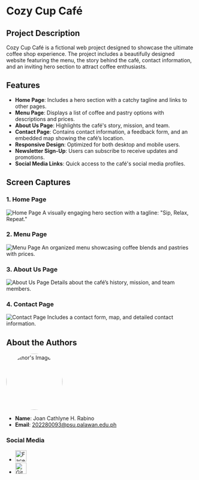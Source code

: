 # Cozy Cup Café

## Project Description
Cozy Cup Café is a fictional web project designed to showcase the ultimate coffee shop experience. The project includes a beautifully designed website featuring the menu, the story behind the café, contact information, and an inviting hero section to attract coffee enthusiasts.

## Features
- **Home Page**: Includes a hero section with a catchy tagline and links to other pages.
- **Menu Page**: Displays a list of coffee and pastry options with descriptions and prices.
- **About Us Page**: Highlights the café's story, mission, and team.
- **Contact Page**: Contains contact information, a feedback form, and an embedded map showing the café’s location.
- **Responsive Design**: Optimized for both desktop and mobile users.
- **Newsletter Sign-Up**: Users can subscribe to receive updates and promotions.
- **Social Media Links**: Quick access to the café's social media profiles.

## Screen Captures

### 1. Home Page
<img src="img/home-page.png" alt="Home Page">
A visually engaging hero section with a tagline: "Sip, Relax, Repeat."

### 2. Menu Page
<img src="img/menu-page.png" alt="Menu Page">
An organized menu showcasing coffee blends and pastries with prices.

### 3. About Us Page
<img src="img/about-page.png" alt="About Us Page">
Details about the café’s history, mission, and team members.

### 4. Contact Page
<img src="img/contact-page.png" alt="Contact Page">
Includes a contact form, map, and detailed contact information.

## About the Authors

<img src="https://avatars.githubusercontent.com/u/123456789" alt="Author's Image" width="150" style="border-radius: 50%;">

- **Name**: Joan Cathlyne H. Rabino
- **Email**: 202280093@psu.palawan.edu.ph

### Social Media
- <a href="https://www.facebook.com/joanprofile"><img src="https://raw.githubusercontent.com/gauravqghongde/social-icons/master/SVG/Color/Facebook.svg" alt="Facebook Icon" width="30"></a>
- <a href="https://github.com/joancathlyne"><img src="https://raw.githubusercontent.com/gauravqghongde/social-icons/master/SVG/Color/Github.svg" alt="GitHub Icon" width="30"></a>


